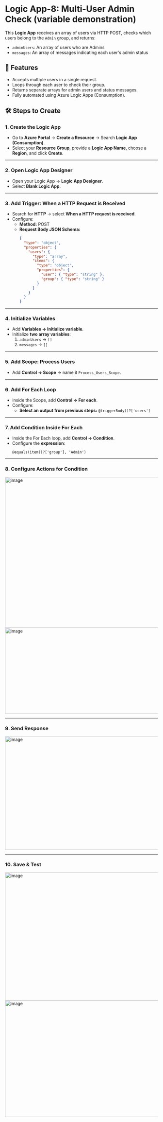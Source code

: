 # Logic App-8: Multi-User Admin Check (variable demonstration)

This **Logic App** receives an array of users via HTTP POST, checks which users belong to the `Admin` group, and returns:

- `adminUsers`: An array of users who are Admins
- `messages`: An array of messages indicating each user's admin status

## 🚀 Features

- Accepts multiple users in a single request.
- Loops through each user to check their group.
- Returns separate arrays for admin users and status messages.
- Fully automated using Azure Logic Apps (Consumption).

## 🛠 Steps to Create

### 1. Create the Logic App

- Go to **Azure Portal** → **Create a Resource** → Search **Logic App (Consumption)**.
- Select your **Resource Group**, provide a **Logic App Name**, choose a **Region**, and click **Create**.

---

### 2. Open Logic App Designer

- Open your Logic App → **Logic App Designer**.
- Select **Blank Logic App**.

---

### 3. Add Trigger: When a HTTP Request is Received

- Search for **HTTP** → select **When a HTTP request is received**.
- Configure:
  - **Method:** POST
  - **Request Body JSON Schema:**
    ```json
    {
      "type": "object",
      "properties": {
        "users": {
          "type": "array",
          "items": {
            "type": "object",
            "properties": {
              "user": { "type": "string" },
              "group": { "type": "string" }
            }
          }
        }
      }
    }
    ```

---

### 4. Initialize Variables

- Add **Variables → Initialize variable**.
- Initialize **two array variables**:
  1. `adminUsers` → `[]`
  2. `messages` → `[]`

---

### 5. Add Scope: Process Users

- Add **Control → Scope** → name it `Process_Users_Scope`.

---

### 6. Add For Each Loop

- Inside the Scope, add **Control → For each**.
- Configure:
  - **Select an output from previous steps:** `@triggerBody()?['users']`

---

### 7. Add Condition Inside For Each

- Inside the For Each loop, add **Control → Condition**.
- Configure the **expression**:
  ```expression
  @equals(item()?['group'], 'Admin')
  ```

---

### 8. Configure Actions for Condition
<img width="700" height="496" alt="image" src="https://github.com/user-attachments/assets/ab7aa282-f75d-4d15-8ecd-319cd086a817" />
<img width="700" height="283" alt="image" src="https://github.com/user-attachments/assets/80b7b932-c8e7-4542-a7db-7add29a8e44d" />

---

### 9. Send Response
<img width="700" height="374" alt="image" src="https://github.com/user-attachments/assets/1c50eee7-9e08-43ec-a139-94b656837f92" />

---

### 10. Save & Test
<img width="700" height="421" alt="image" src="https://github.com/user-attachments/assets/96c93c48-d1d1-4d97-8653-21259ebf511a" />
<img width="700" height="384" alt="image" src="https://github.com/user-attachments/assets/2a7318e5-7a3f-47ca-8083-40837111c319" />

